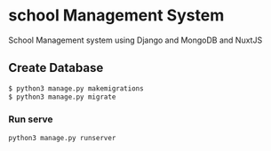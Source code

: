 # school Management System

School Management system using Django and MongoDB and NuxtJS

## Create Database

```bash
$ python3 manage.py makemigrations
$ python3 manage.py migrate
```

### Run serve

```bash
python3 manage.py runserver
```
